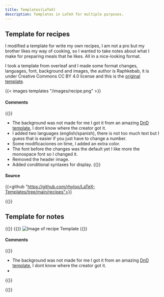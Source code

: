 ```yaml
---
title: Templates(LaTeX)
description: Templates in LaTeX for multiple purposes.
---
```

## Template for recipes
I modified a template for write my own recipes, I am not a pro but
my brother likes my way of cooking, so I wanted to take notes about
what I make for preparing meals that he likes. All in a nice-looking
format.


I took a template from overleaf and I made some format changes,
languages, font, background and images, the author is Raphkebab, it is
under Creative Commons CC BY 4.0 license and this is the [original
template](https://es.overleaf.com/latex/templates/cooking-recipe-template/zcmdmwpnbctk).


{{< images templates "/images/recipe.png" >}}



#### Comments
{{<hint test>}}
- The background was not made for me I got it from an amazing [DnD template](https://es.overleaf.com/latex/templates/d-and-d-5e-latex-template/vmfdkjfhfynv),
I dont know where the creator got it. 
- I added two languages (english/spanish), there is not too much text but I guess that is
easier if you just have to change a number.
- Some modificaciones on time, I added an extra color.
- The font before the changes was the default yet I  like more the
monospace font so I changed it.
- Removed the header image.
- Added conditional syntaxes for display.
{{</hint>}}

#### Source

{{<github "https://github.com/rhyloo/LaTeX-Templates/tree/main/recipes">}}

{{<comment>}}

## Template for notes

{{<images sprc="/images/recipe.jpg">}}
{{<comment>}}
![Image of recipe Template](/recipe/recipe.jpg)
{{</comment>}}
#### Comments
{{<hint test>}}
- The background was not made for me I got it from an amazing [DnD template](https://es.overleaf.com/latex/templates/d-and-d-5e-latex-template/vmfdkjfhfynv),
I dont know where the creator got it. 
- 
{{</hint>}}

{{</comment>}}
